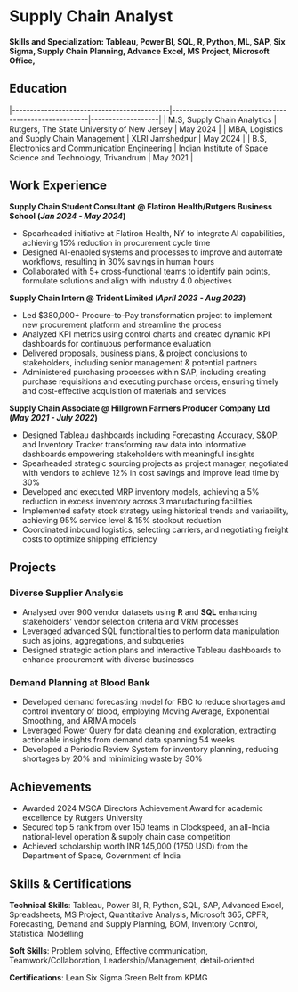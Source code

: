 # Supply Chain Analyst

#### Skills and Specialization: Tableau, Power BI, SQL, R, Python, ML, SAP, Six Sigma, Supply Chain Planning, Advance Excel, MS Project, Microsoft Office, 


## Education

|--------------------------------------------|------------------------------------------------------|-------------------|
| M.S, Supply Chain Analytics                | Rutgers, The State University of New Jersey          | May 2024          |
| MBA, Logistics and Supply Chain Management | XLRI Jamshedpur                                      | May 2024          |
| B.S, Electronics and Communication Engineering | Indian Institute of Space Science and Technology, Trivandrum | May 2021          |


## Work Experience
**Supply Chain Student Consultant @ Flatiron Health/Rutgers Business School (_Jan 2024 - May 2024_)**
- Spearheaded initiative at Flatiron Health, NY to integrate AI capabilities, achieving 15% reduction in procurement cycle time
- Designed AI-enabled systems and processes to improve and automate workflows, resulting in 30% savings in human hours
- Collaborated with 5+ cross-functional teams to identify pain points, formulate solutions and align with industry 4.0 objectives

**Supply Chain Intern @ Trident Limited (_April 2023 - Aug 2023_)**
- Led $380,000+ Procure-to-Pay transformation project to implement new procurement platform and streamline the process
- Analyzed KPI metrics using control charts and created dynamic KPI dashboards for continuous performance evaluation
- Delivered proposals, business plans, & project conclusions to stakeholders, including senior management & potential partners
- Administered purchasing processes within SAP, including creating purchase requisitions and executing purchase orders, ensuring timely and cost-effective acquisition of materials and services

**Supply Chain Associate @ Hillgrown Farmers Producer Company Ltd (_May 2021 - July 2022_)**
- Designed Tableau dashboards including Forecasting Accuracy, S&OP, and Inventory Tracker transforming raw data into informative dashboards empowering stakeholders with meaningful insights
- Spearheaded strategic sourcing projects as project manager, negotiated with vendors to achieve 12% in cost savings and improve lead time by 30%
- Developed and executed MRP inventory models, achieving a 5% reduction in excess inventory across 3 manufacturing facilities
- Implemented safety stock strategy using historical trends and variability, achieving 95% service level & 15% stockout reduction
- Coordinated inbound logistics, selecting carriers, and negotiating freight costs to optimize shipping efficiency

## Projects
### Diverse Supplier Analysis
- Analysed over 900 vendor datasets using **R** and **SQL** enhancing stakeholders’ vendor selection criteria and VRM processes
- Leveraged advanced SQL functionalities to perform data manipulation such as joins, aggregations, and subqueries
- Designed strategic action plans and interactive Tableau dashboards to enhance procurement with diverse businesses

### Demand Planning at Blood Bank
- Developed demand forecasting model for RBC to reduce shortages and control inventory of blood, employing Moving Average, Exponential Smoothing, and ARIMA models
- Leveraged Power Query for data cleaning and exploration, extracting actionable insights from demand data spanning 54 weeks
- Developed a Periodic Review System for inventory planning, reducing shortages by 20% and minimizing waste by 30%

## Achievements
- Awarded 2024 MSCA Directors Achievement Award for academic excellence by Rutgers University
- Secured top 5 rank from over 150 teams in Clockspeed, an all-India national-level operation & supply chain case competition
- Achieved scholarship worth INR 145,000 (1750 USD) from the Department of Space, Government of India

## Skills & Certifications
**Technical Skills**: Tableau, Power BI, R, Python, SQL, SAP, Advanced Excel, Spreadsheets, MS Project, Quantitative Analysis, Microsoft 365, CPFR, Forecasting, Demand and Supply Planning, BOM, Inventory Control, Statistical Modelling

**Soft Skills**: Problem solving, Effective communication, Teamwork/Collaboration, Leadership/Management, detail-oriented

**Certifications**: Lean Six Sigma Green Belt from KPMG

